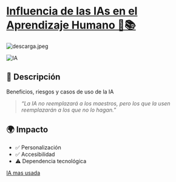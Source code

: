 


# <ins>Influencia de las IAs en el Aprendizaje Humano 🤖📚<ins>
![descarga.jpeg](descarga.jpeg)

![IA](https://img.shields.io/badge/IA-Aprendizaje-blueviolet)  

## :book: Descripción  
Beneficios, riesgos y casos de uso de la IA
> *“La IA no reemplazará a los maestros, pero los que la usen reemplazarán a los que no lo hagan.”*  

## :earth_africa: Impacto  

- :white_check_mark: Personalización  
- :white_check_mark: Accesibilidad  
- :warning: Dependencia tecnológica  

[IA mas usada](https://https://chatgpt.com/?utm_s)